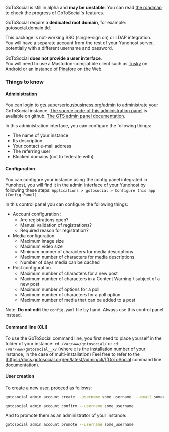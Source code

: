 GoToSocial is still in alpha and **may be unstable**. You can read [the roadmap](https://github.com/superseriousbusiness/gotosocial/blob/main/ROADMAP.md) to check the progress of GoToSocial's features.

GoToSocial require a **dedicated root domain**, for example: gotosocial.domain.tld.

This package is not-working SSO (single-sign on) or LDAP integration.  
You will have a separate account from the rest of your Yunohost server, potentially with a different username and password.

GoToSocial **does not provide a user interface**.  
You will need to use a Mastodon-compatible client such as [Tusky](https://tusky.app/) on Android or an instance of [Pinafore](https://pinafore.social/) on the Web.

### Things to know

#### Administration

You can login to [gts.superseriousbusiness.org/admin](https://gts.superseriousbusiness.org/admin/) to administrate your GoToSocial instance.
[The source code of this administration panel](https://github.com/superseriousbusiness/gotosocial-admin) is available on github.
[The GTS admin panel documentation](https://docs.gotosocial.org/en/latest/admin/admin_panel/).

In this administration interface, you can configure the following things:

- The name of your instance
- Its description
- Your contact e-mail address
- The referring user
- Blocked domains (not to federate with)

#### Configuration

You can configure your instance using the config panel integrated in Yunohost, you will find it in the admin interface of your Yunohost by following these steps:
`Applications > gotosocial > Configure this app (Config Panel)`

In this control panel you can configure the following things:

- Account configuration :
  - Are registrations open?
  - Manual validation of registrations?
  - Required reason for registration?
- Media configuration
  - Maximum image size
  - Maximum video size
  - Minimum number of characters for media descriptions
  - Maximum number of characters for media descriptions
  - Number of days media can be cached
- Post configuration
  - Maximum number of characters for a new post
  - Maximum number of characters in a Content Warning / subject of a new post
  - Maximum number of options for a poll
  - Maximum number of characters for a poll option
  - Maximum number of media that can be added to a post

Note: **Do not edit** the `config.yaml` file by hand. Always use this control panel instead.

#### Command line (CLI)

To use the GoToSocial command line, you first need to place yourself in the folder of your instance:
`cd /var/www/gotosocial/` or `cd /var/www/gotosocial__x/` (where `x` is the installation number of your instance, in the case of multi-installation)
Feel free to refer to the [https://docs.gotosocial.org/en/latest/admin/cli/](GoToSocial command line documentation).

#### User creation

To create a new user, proceed as follows:

``` bash
gotosocial admin account create --username some_username  --email someuser@example.org --password 'somelongandcomplicatedpassword'

gotosocial admin account confirm --username some_username
```

And to promote them as an administrator of your instance:

``` bash
gotosocial admin account promote --username some_username
```
